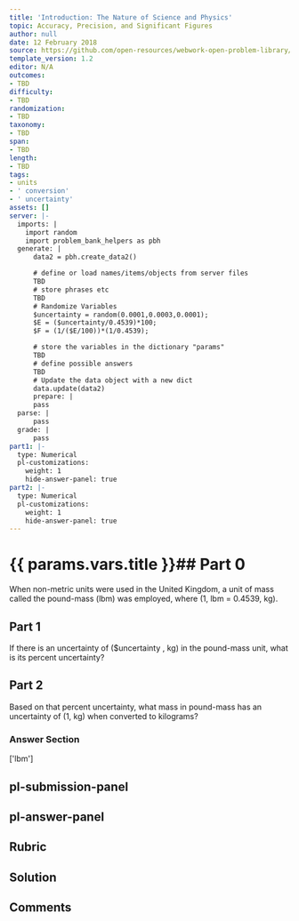 ```yaml
---
title: 'Introduction: The Nature of Science and Physics'
topic: Accuracy, Precision, and Significant Figures
author: null
date: 12 February 2018
source: https://github.com/open-resources/webwork-open-problem-library/tree/master/Contrib/BrockPhysics/College_Physics_Urone/1.The_Nature_of_Science_and_Physics/1-03.Accuracy_Precision_and_Significant_Figures/NU_U17_01_03_016.pg
template_version: 1.2
editor: N/A
outcomes:
- TBD
difficulty:
- TBD
randomization:
- TBD
taxonomy:
- TBD
span:
- TBD
length:
- TBD
tags:
- units
- ' conversion'
- ' uncertainty'
assets: []
server: |-
  imports: |
    import random
    import problem_bank_helpers as pbh
  generate: |
      data2 = pbh.create_data2()

      # define or load names/items/objects from server files
      TBD
      # store phrases etc
      TBD
      # Randomize Variables
      $uncertainty = random(0.0001,0.0003,0.0001);
      $E = ($uncertainty/0.4539)*100;
      $F = (1/($E/100))*(1/0.4539);

      # store the variables in the dictionary "params"
      TBD
      # define possible answers
      TBD
      # Update the data object with a new dict
      data.update(data2)
      prepare: |
      pass
  parse: |
      pass
  grade: |
      pass
part1: |-
  type: Numerical
  pl-customizations:
    weight: 1
    hide-answer-panel: true
part2: |-
  type: Numerical
  pl-customizations:
    weight: 1
    hide-answer-panel: true
---
```


# {{ params.vars.title }}## Part 0 
When non-metric units were used in the United Kingdom, a unit of mass called the pound-mass (lbm) was employed, where (1, lbm = 0.4539, kg). 
## Part 1 
If there is an uncertainty of ($uncertainty , kg) in the pound-mass unit, what is its percent uncertainty? 
## Part 2 
Based on that percent uncertainty, what mass in pound-mass has an uncertainty of (1, kg) when converted to kilograms? 


### Answer Section 
['lbm']

## pl-submission-panel 


## pl-answer-panel 


## Rubric 


## Solution 


## Comments 


